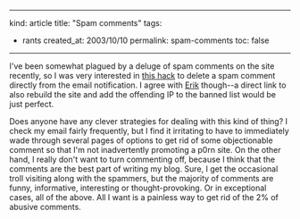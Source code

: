-----
kind: article
title: "Spam comments"
tags:
- rants
created_at: 2003/10/10
permalink: spam-comments
toc: false
-----

<p>I've been somewhat plagued by a deluge of spam comments on the site recently, so I was very interested in <a href="http://www.mentalized.net/journal/2003/09/09/movable_type_easier_editremoval_of_new_comments/">this hack</a> to delete a spam comment directly from the email notification. I agree with <a href="http://nslog.com/archives/2003/10/09/easy_comment_deletion.php">Erik</a> though--a direct link to also rebuild the site and add the offending IP to the banned list would be just perfect.</p>

<p>Does anyone have any clever strategies for dealing with this kind of thing? I check my email fairly frequently, but I find it irritating to have to immediately wade through several pages of options to get rid of some objectionable comment so that I'm not inadvertently promoting a p0rn site. On the other hand, I really don't want to turn commenting off, because I think that the comments are the best part of writing my blog. Sure, I get the occasional troll visiting along with the spammers, but the majority of comments are funny, informative, interesting or thought-provoking. Or in exceptional cases, all of the above. All I want is a painless way to get rid of the 2% of abusive comments.</p>



